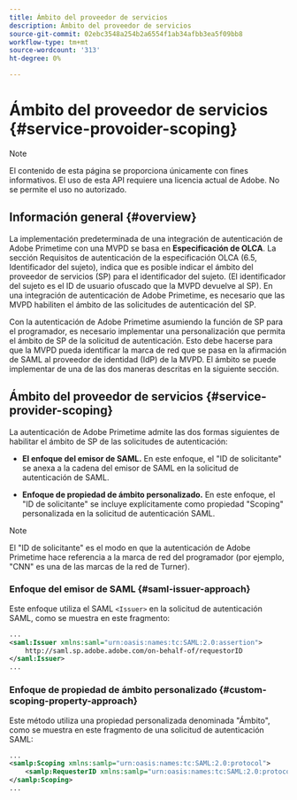 ```yaml
---
title: Ámbito del proveedor de servicios
description: Ámbito del proveedor de servicios
source-git-commit: 02ebc3548a254b2a6554f1ab34afbb3ea5f09bb8
workflow-type: tm+mt
source-wordcount: '313'
ht-degree: 0%

---
```


# Ámbito del proveedor de servicios {#service-provoider-scoping}

>[!NOTE]
>
>El contenido de esta página se proporciona únicamente con fines informativos. El uso de esta API requiere una licencia actual de Adobe. No se permite el uso no autorizado.

## Información general {#overview}

La implementación predeterminada de una integración de autenticación de Adobe Primetime con una MVPD se basa en **Especificación de OLCA**. La sección Requisitos de autenticación de la especificación OLCA (6.5, Identificador del sujeto), indica que es posible indicar el ámbito del proveedor de servicios (SP) para el identificador del sujeto. (El identificador del sujeto es el ID de usuario ofuscado que la MVPD devuelve al SP).  En una integración de autenticación de Adobe Primetime, es necesario que las MVPD habiliten el ámbito de las solicitudes de autenticación del SP.

Con la autenticación de Adobe Primetime asumiendo la función de SP para el programador, es necesario implementar una personalización que permita el ámbito de SP de la solicitud de autenticación.  Esto debe hacerse para que la MVPD pueda identificar la marca de red que se pasa en la afirmación de SAML al proveedor de identidad (IdP) de la MVPD.  El ámbito se puede implementar de una de las dos maneras descritas en la siguiente sección.

## Ámbito del proveedor de servicios {#service-provider-scoping}

La autenticación de Adobe Primetime admite las dos formas siguientes de habilitar el ámbito de SP de las solicitudes de autenticación:

* **El enfoque del emisor de SAML.**  En este enfoque, el &quot;ID de solicitante&quot; se anexa a la cadena del emisor de SAML en la solicitud de autenticación de SAML.

* **Enfoque de propiedad de ámbito personalizado.**  En este enfoque, el &quot;ID de solicitante&quot; se incluye explícitamente como propiedad &quot;Scoping&quot; personalizada en la solicitud de autenticación SAML.

>[!NOTE]
>
>El &quot;ID de solicitante&quot; es el modo en que la autenticación de Adobe Primetime hace referencia a la marca de red del programador (por ejemplo, &quot;CNN&quot; es una de las marcas de la red de Turner).

### Enfoque del emisor de SAML {#saml-issuer-approach}

Este enfoque utiliza el SAML `<Issuer>` en la solicitud de autenticación SAML, como se muestra en este fragmento:

```xml
...
<saml:Issuer xmlns:saml="urn:oasis:names:tc:SAML:2.0:assertion">
    http://saml.sp.adobe.adobe.com/on-behalf-of/requestorID
</saml:Issuer>
...
```

### Enfoque de propiedad de ámbito personalizado {#custom-scoping-property-approach}

Este método utiliza una propiedad personalizada denominada &quot;Ámbito&quot;, como se muestra en este fragmento de una solicitud de autenticación SAML:

```xml
...
<samlp:Scoping xmlns:samlp="urn:oasis:names:tc:SAML:2.0:protocol">
    <samlp:RequesterID xmlns:samlp="urn:oasis:names:tc:SAML:2.0:protocol">requestorID</samlp:RequesterID>
</samlp:Scoping>
...
```

<!--
>[!RELATEDINFORMATION]
>* [MVPD Authentication](/help/authentication/authn-usecase.md)
>* **OLCA Specification**
-->
